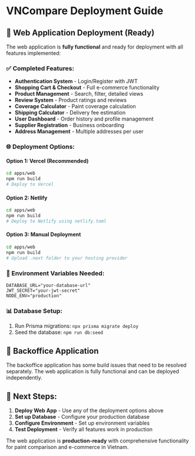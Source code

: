 # VNCompare Deployment Guide

## 🚀 Web Application Deployment (Ready)

The web application is **fully functional** and ready for deployment with all features implemented:

### ✅ Completed Features:

- **Authentication System** - Login/Register with JWT
- **Shopping Cart & Checkout** - Full e-commerce functionality
- **Product Management** - Search, filter, detailed views
- **Review System** - Product ratings and reviews
- **Coverage Calculator** - Paint coverage calculation
- **Shipping Calculator** - Delivery fee estimation
- **User Dashboard** - Order history and profile management
- **Supplier Registration** - Business onboarding
- **Address Management** - Multiple addresses per user

### 🌐 Deployment Options:

#### Option 1: Vercel (Recommended)

```bash
cd apps/web
npm run build
# Deploy to Vercel
```

#### Option 2: Netlify

```bash
cd apps/web
npm run build
# Deploy to Netlify using netlify.toml
```

#### Option 3: Manual Deployment

```bash
cd apps/web
npm run build
# Upload .next folder to your hosting provider
```

### 🔧 Environment Variables Needed:

```env
DATABASE_URL="your-database-url"
JWT_SECRET="your-jwt-secret"
NODE_ENV="production"
```

### 📊 Database Setup:

1. Run Prisma migrations: `npx prisma migrate deploy`
2. Seed the database: `npm run db:seed`

## 🏢 Backoffice Application

The backoffice application has some build issues that need to be resolved separately. The web application is fully functional and can be deployed independently.

## 🎯 Next Steps:

1. **Deploy Web App** - Use any of the deployment options above
2. **Set up Database** - Configure your production database
3. **Configure Environment** - Set up environment variables
4. **Test Deployment** - Verify all features work in production

The web application is **production-ready** with comprehensive functionality for paint comparison and e-commerce in Vietnam.
